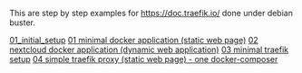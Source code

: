 This are step by step examples for https://doc.traefik.io/ done under debian buster.

<a href="https://github.com/andybe/traefiklands/tree/main/00_initial_setup">01_initial_setup</a>
<a href="https://github.com/andybe/traefiklands/tree/main/01_minimal_docker_application">01 minimal docker application (static web page)</a>
<a href="https://github.com/andybe/traefiklands/tree/main/02_nextcloud_docker_application">02 nextcloud docker application (dynamic web application)</a>
<a href="https://github.com/andybe/traefiklands/tree/main/03_minimal_traefik_proxy">03 minimal traefik setup</a>
<a href="https://github.com/andybe/traefiklands/tree/main/04_simple_traefik_proxy">04 simple traefik proxy (static web page) - one docker-composer</a>
